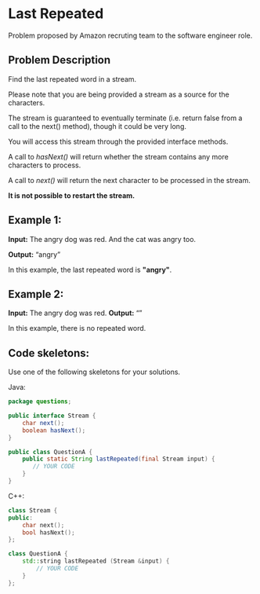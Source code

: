 # Last Repeated

Problem proposed by Amazon recruting team to the software engineer role.

Problem Description
-------------------

Find the last repeated word in a stream. 

Please note that you are being provided a stream as a source for the characters. 

The stream is guaranteed to eventually terminate (i.e. return false from a call to the next() method), though it could be very long. 

You will access this stream through the provided interface methods. 

A call to _hasNext()_ will return whether the stream contains any more characters to process. 

A call to _next()_ will return the next character to be processed in the stream. 

**It is not possible to restart the stream.**


## Example 1:

**Input:**  The angry dog was red. And the cat was angry too.

**Output:** “angry”

In this example, the last repeated word is **"angry"**.

## Example 2:

**Input:** The angry dog was red.
**Output:** “”

In this example, there is no repeated word.


## Code skeletons:

Use one of the following skeletons for your solutions.

Java:

```java
package questions;

public interface Stream {
    char next();
    boolean hasNext();
}

public class QuestionA {
    public static String lastRepeated(final Stream input) {
       // YOUR CODE
    }
}
```

C++:

```c++
class Stream {
public:	
	char next();
	bool hasNext();
};

class QuestionA {
	std::string lastRepeated (Stream &input) {
		// YOUR CODE
	}
};
```